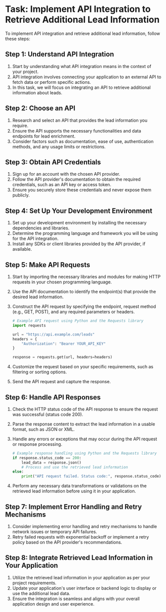 

# Task: Implement API Integration to Retrieve Additional Lead Information

To implement API integration and retrieve additional lead information, follow these steps:

## Step 1: Understand API Integration

1. Start by understanding what API integration means in the context of your project.
2. API integration involves connecting your application to an external API to fetch data or perform specific actions.
3. In this task, we will focus on integrating an API to retrieve additional information about leads.

## Step 2: Choose an API

1. Research and select an API that provides the lead information you require.
2. Ensure the API supports the necessary functionalities and data endpoints for lead enrichment.
3. Consider factors such as documentation, ease of use, authentication methods, and any usage limits or restrictions.

## Step 3: Obtain API Credentials

1. Sign up for an account with the chosen API provider.
2. Follow the API provider's documentation to obtain the required credentials, such as an API key or access token.
3. Ensure you securely store these credentials and never expose them publicly.

## Step 4: Set Up Your Development Environment

1. Set up your development environment by installing the necessary dependencies and libraries.
2. Determine the programming language and framework you will be using for the API integration.
3. Install any SDKs or client libraries provided by the API provider, if available.

## Step 5: Make API Requests

1. Start by importing the necessary libraries and modules for making HTTP requests in your chosen programming language.
2. Use the API documentation to identify the endpoint(s) that provide the desired lead information.
3. Construct the API request by specifying the endpoint, request method (e.g., GET, POST), and any required parameters or headers.

   ```python
   # Example API request using Python and the Requests library
   import requests
   
   url = "https://api.example.com/leads"
   headers = {
       "Authorization": "Bearer YOUR_API_KEY"
   }
   
   response = requests.get(url, headers=headers)
   ```

4. Customize the request based on your specific requirements, such as filtering or sorting options.
5. Send the API request and capture the response.

## Step 6: Handle API Responses

1. Check the HTTP status code of the API response to ensure the request was successful (status code 200).
2. Parse the response content to extract the lead information in a usable format, such as JSON or XML.
3. Handle any errors or exceptions that may occur during the API request or response processing.

   ```python
   # Example response handling using Python and the Requests library
   if response.status_code == 200:
       lead_data = response.json()
       # Process and use the retrieved lead information
   else:
       print("API request failed. Status code:", response.status_code)
   ```

4. Perform any necessary data transformations or validations on the retrieved lead information before using it in your application.

## Step 7: Implement Error Handling and Retry Mechanisms

1. Consider implementing error handling and retry mechanisms to handle network issues or temporary API failures.
2. Retry failed requests with exponential backoff or implement a retry policy based on the API provider's recommendations.

## Step 8: Integrate Retrieved Lead Information in Your Application

1. Utilize the retrieved lead information in your application as per your project requirements.
2. Update your application's user interface or backend logic to display or use the additional lead data.
3. Ensure the integration is seamless and aligns with your overall application design and user experience.

